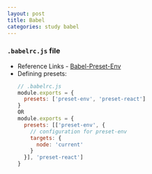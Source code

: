 ```yaml
---
layout: post
title: Babel
categories: study babel
---
```


### `.babelrc.js` file
  - Reference Links - [Babel-Preset-Env](https://babeljs.io/docs/en/babel-preset-env)
  - Defining presets:
    ```javascript
    // .babelrc.js
    module.exports = {
      presets: ['preset-env', 'preset-react']
    }
    OR
    module.exports = {
      presets: [['preset-env', {
        // configuration for preset-env
        targets: {
          node: 'current'
        }
      }], 'preset-react']
    }
    ```
